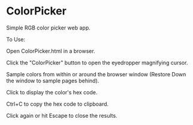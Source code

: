 # ColorPicker
Simple RGB color picker web app.

To Use:

Open ColorPicker.html in a browser.

Click the "ColorPicker" button to open the eyedropper magnifying cursor.

Sample colors from within or around the browser window
(Restore Down the window to sample pages behind).

Click to display the color's hex code.

Ctrl+C to copy the hex code to clipboard.

Click again or hit Escape to close the results.
